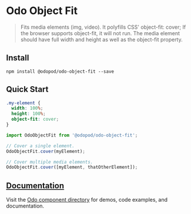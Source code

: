 # Odo Object Fit

> Fits media elements (img, video). It polyfills CSS' object-fit: cover; If the browser supports object-fit, it will not run. The media element should have full width and height as well as the object-fit property.

## Install

```shell
npm install @odopod/odo-object-fit --save
```

## Quick Start

```css
.my-element {
  width: 100%;
  height: 100%;
  object-fit: cover;
}
```

```js
import OdoObjectFit from '@odopod/odo-object-fit';

// Cover a single element.
OdoObjectFit.cover(myElement);

// Cover multiple media elements.
OdoObjectFit.cover([myElement, thatOtherElement]);
```

## [Documentation][permalink]

Visit the [Odo component directory][permalink] for demos, code examples, and documentation.

[permalink]: https://code.odopod.com/odo-object-fit/
